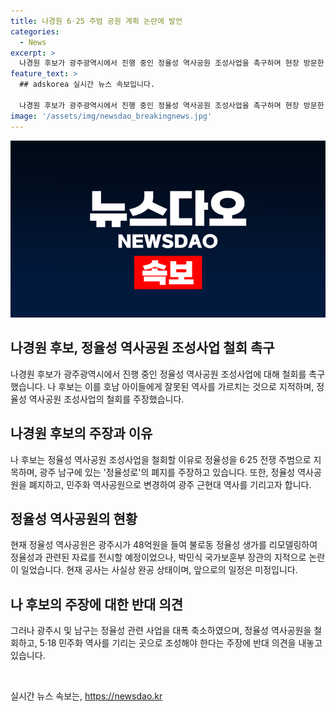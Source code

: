 ```yaml
---
title: 나경원 6·25 주범 공원 계획 논란에 발언
categories:
  - News
excerpt: >
  나경원 후보가 광주광역시에서 진행 중인 정율성 역사공원 조성사업을 촉구하며 현장 방문한 소식이 전해졌다. 나 후보는 정율성이 6·25 전쟁 주범 중 하나로 작곡가로 활동한 인물이라며 이에 반대하고, 광주를 대표하는 정율성을 포함한 민주주의 역사공원으로 조성해야 한다고 주장했다. 정율성 역사공원은 사실상 완공 상태로, 광주시는 관련 사업을 강행했지만, 관련 예산 등이 축소되는 등 논란이 이어지고 있다.
feature_text: >
  ## adskorea 실시간 뉴스 속보입니다.

  나경원 후보가 광주광역시에서 진행 중인 정율성 역사공원 조성사업을 촉구하며 현장 방문한 소식이 전해졌다. 나 후보는 정율성이 6·25 전쟁 주범 중 하나로 작곡가로 활동한 인물이라며 이에 반대하고, 광주를 대표하는 정율성을 포함한 민주주의 역사공원으로 조성해야 한다고 주장했다. 정율성 역사공원은 사실상 완공 상태로, 광주시는 관련 사업을 강행했지만, 관련 예산 등이 축소되는 등 논란이 이어지고 있다.
image: '/assets/img/newsdao_breakingnews.jpg'
---
```


<p><img src="/assets/img/newsdao_breakingnews.jpg" alt="adskorea 속보" /></p>

<h2 data-ke-size="size26">나경원 후보, 정율성 역사공원 조성사업 철회 촉구</h2>

<p data-ke-size="size16">나경원 후보가 광주광역시에서 진행 중인 정율성 역사공원 조성사업에 대해 철회를 촉구했습니다. 나 후보는 이를 호남 아이들에게 잘못된 역사를 가르치는 것으로 지적하며, 정율성 역사공원 조성사업의 철회를 주장했습니다.</p>

<h2 data-ke-size="size26">나경원 후보의 주장과 이유</h2>

<p data-ke-size="size16">나 후보는 정율성 역사공원 조성사업을 철회할 이유로 정율성을 6·25 전쟁 주범으로 지목하며, 광주 남구에 있는 '정율성로'의 폐지를 주장하고 있습니다. 또한, 정율성 역사공원을 폐지하고, 민주화 역사공원으로 변경하여 광주 근현대 역사를 기리고자 합니다.</p>

<h2 data-ke-size="size26">정율성 역사공원의 현황</h2>

<p data-ke-size="size16">현재 정율성 역사공원은 광주시가 48억원을 들여 불로동 정율성 생가를 리모델링하여 정율성과 관련된 자료를 전시할 예정이었으나, 박민식 국가보훈부 장관의 지적으로 논란이 일었습니다. 현재 공사는 사실상 완공 상태이며, 앞으로의 일정은 미정입니다.</p>

<h2 data-ke-size="size26">나 후보의 주장에 대한 반대 의견</h2>

<p data-ke-size="size16">그러나 광주시 및 남구는 정율성 관련 사업을 대폭 축소하였으며, 정율성 역사공원을 철회하고, 5·18 민주화 역사를 기리는 곳으로 조성해야 한다는 주장에 반대 의견을 내놓고 있습니다.</p>

<p data-ke-size="size16">&nbsp;</p>
실시간 뉴스 속보는, <a href="https://newsdao.kr" rel="dofollow">https://newsdao.kr</a>


